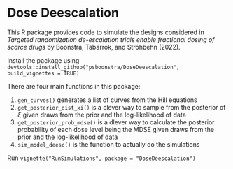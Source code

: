 # Dose Deescalation

This R package provides code to simulate the designs considered in 
*Targeted randomization de-escalation trials enable fractional dosing of scarce drugs*
by Boonstra, Tabarrok, and Strohbehn (2022). 

Install the package using `devtools::install_github("psboonstra/DoseDeescalation", build_vignettes = TRUE)`

There are four main functions in this package:

  1. `gen_curves()` generates a list of curves from the Hill equations
  2. `get_posterior_dist_xi()` is a clever way to sample from the posterior of $\xi$ given draws from the prior and the log-likelihood of data
  3. `get_posterior_prob_mdse()` is a dlever way to calculate the posterior probability of each dose level being the MDSE given draws from the prior and the log-likelihood of data
  4. `sim_model_deesc()` is the function to actually do the simulations
    
Run `vignette("RunSimulations", package = "DoseDeescalation")`


